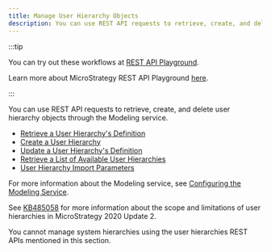 ```yaml
---
title: Manage User Hierarchy Objects
description: You can use REST API requests to retrieve, create, and delete user hierarchy objects through the Modeling service.
---
```


:::tip

You can try out these workflows at [REST API Playground](https://www.postman.com/microstrategysdk/workspace/microstrategy-rest-api/folder/16131298-6d8c1099-18f5-45c5-95ce-478e0299fe22?ctx=documentation).

Learn more about MicroStrategy REST API Playground [here](/docs/getting-started/playground.md).

:::

You can use REST API requests to retrieve, create, and delete user hierarchy objects through the Modeling service.

- [Retrieve a User Hierarchy's Definition](./retrieve-a-user-hierarchys-definition.md)
- [Create a User Hierarchy](./create-a-user-hierarchy.md)
- [Update a User Hierarchy's Definition](./update-a-user-hierarchys-definition.md)
- [Retrieve a List of Available User Hierarchies](./retrieve-a-list-of-available-user-hierarchies.md)
- [User Hierarchy Import Parameters](./user-hierarchy-import-parameters.md)

For more information about the Modeling service, see [Configuring the Modeling Service](https://www2.microstrategy.com/producthelp/Current/InstallConfig/en-us/Content/modeling_service.htm).

See [KB485058](https://community.microstrategy.com/s/article/Scope-and-limitations-of-the-User-Hierarchy-REST-APIs-in-MicroStrategy-2020-Update-2?language=en_US) for more information about the scope and limitations of user hierarchies in MicroStrategy 2020 Update 2.

You cannot manage system hierarchies using the user hierarchies REST APIs mentioned in this section.

